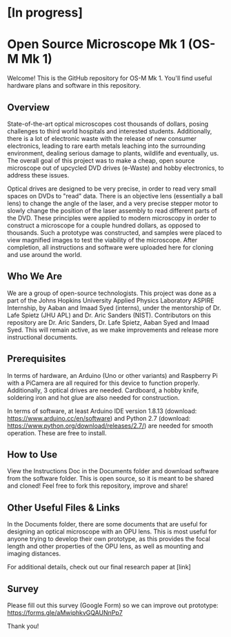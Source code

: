 # [In progress]

# Open Source Microscope Mk 1 (OS-M Mk 1)

Welcome! This is the GitHub repository for OS-M Mk 1. You'll find useful hardware plans and software in this repository.

## Overview
State-of-the-art optical microscopes cost thousands of dollars, posing challenges to third world hospitals and interested students. Additionally, there is a lot of electronic waste with the release of new consumer electronics, leading to rare earth metals leaching into the surrounding environment, dealing serious damage to plants, wildlife and eventually, us. The overall goal of this project was to make a cheap, open source microscope out of upcycled DVD drives (e-Waste) and hobby electronics, to address these issues.

Optical drives are designed to be very precise, in order to read very small spaces on DVDs to "read" data. There is an objective lens (essentially a ball lens) to change the angle of the laser, and a very precise stepper motor to slowly change the position of the laser assembly to read different parts of the DVD. These principles were applied to modern microscopy in order to construct a microscope for a couple hundred dollars, as opposed to thousands. Such a prototype was constructed, and samples were placed to view magnified images to test the viability of the microscope. After completion, all instructions and software were uploaded here for cloning and use around the world.

## Who We Are
We are a group of open-source technologists. This project was done as a part of the Johns Hopkins University Applied Physics Laboratory ASPIRE Internship, by Aaban and Imaad Syed (interns), under the mentorship of Dr. Lafe Spietz (JHU APL) and Dr. Aric Sanders (NIST). Contributors on this repository are Dr. Aric Sanders, Dr. Lafe Spietz, Aaban Syed and Imaad Syed. This will remain active, as we make improvements and release more instructional documents.

## Prerequisites
In terms of hardware, an Arduino (Uno or other variants) and Raspberry Pi with a PiCamera are all required for this device to function properly. Additionally, 3 optical drives are needed. Cardboard, a hobby knife, soldering iron and hot glue are also needed for construction.

In terms of software, at least Arduino IDE version 1.8.13 (download: https://www.arduino.cc/en/software) and Python 2.7 (download: https://www.python.org/download/releases/2.7/) are needed for smooth operation. These are free to install.

## How to Use
View the Instructions Doc in the Documents folder and download software from the software folder. This is open source, so it is meant to be shared and cloned! Feel free to fork this repository, improve and share!

## Other Useful Files & Links
In the Documents folder, there are some documents that are useful for designing an optical microscope with an OPU lens. This is most useful for anyone trying to develop their own prototype, as this provides the focal length and other properties of the OPU lens, as well as mounting and imaging distances.

For additional details, check out our final research paper at [link]

## Survey
Please fill out this survey (Google Form) so we can improve out prototype:
https://forms.gle/aMwiphkvGQAUNnPp7

Thank you!
